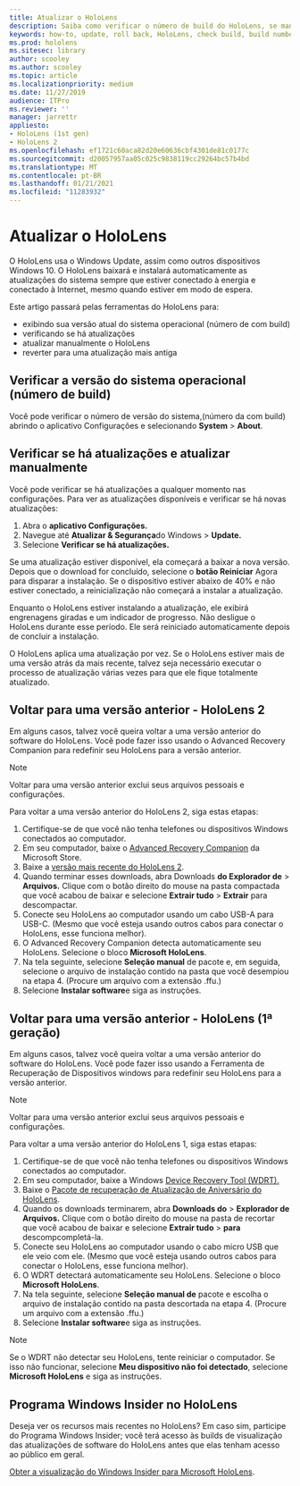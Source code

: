 ```yaml
---
title: Atualizar o HoloLens
description: Saiba como verificar o número de build do HoloLens, se manter atualizado com as atualizações de dispositivo, ingressar no Programa Insiders e reverter as atualizações.
keywords: how-to, update, roll back, HoloLens, check build, build number
ms.prod: hololens
ms.sitesec: library
author: scooley
ms.author: scooley
ms.topic: article
ms.localizationpriority: medium
ms.date: 11/27/2019
audience: ITPro
ms.reviewer: ''
manager: jarrettr
appliesto:
- HoloLens (1st gen)
- HoloLens 2
ms.openlocfilehash: ef1721c60aca82d20e60636cbf4301de81c0177c
ms.sourcegitcommit: d20057957aa05c025c9838119cc29264bc57b4bd
ms.translationtype: MT
ms.contentlocale: pt-BR
ms.lasthandoff: 01/21/2021
ms.locfileid: "11283932"
---
```

# Atualizar o HoloLens

O HoloLens usa o Windows Update, assim como outros dispositivos Windows 10. O HoloLens baixará e instalará automaticamente as atualizações do sistema sempre que estiver conectado à energia e conectado à Internet, mesmo quando estiver em modo de espera.

Este artigo passará pelas ferramentas do HoloLens para:

- exibindo sua versão atual do sistema operacional (número de com build)
- verificando se há atualizações
- atualizar manualmente o HoloLens
- reverter para uma atualização mais antiga

## Verificar a versão do sistema operacional (número de build)

Você pode verificar o número de versão do sistema,(número da com build) abrindo o aplicativo Configurações e selecionando **System**  >  **About**.

## Verificar se há atualizações e atualizar manualmente

Você pode verificar se há atualizações a qualquer momento nas configurações.  Para ver as atualizações disponíveis e verificar se há novas atualizações:

1. Abra o **aplicativo Configurações.**
1. Navegue até **Atualizar & Segurança**do Windows  >  **Update.**
1. Selecione **Verificar se há atualizações.**

Se uma atualização estiver disponível, ela começará a baixar a nova versão. Depois que o download for concluído, selecione o **botão Reiniciar** Agora para disparar a instalação. Se o dispositivo estiver abaixo de 40% e não estiver conectado, a reinicialização não começará a instalar a atualização.

Enquanto o HoloLens estiver instalando a atualização, ele exibirá engrenagens giradas e um indicador de progresso. Não desligue o HoloLens durante esse período. Ele será reiniciado automaticamente depois de concluir a instalação.

O HoloLens aplica uma atualização por vez.  Se o HoloLens estiver mais de uma versão atrás da mais recente, talvez seja necessário executar o processo de atualização várias vezes para que ele fique totalmente atualizado.

## Voltar para uma versão anterior - HoloLens 2

Em alguns casos, talvez você queira voltar a uma versão anterior do software do HoloLens. Você pode fazer isso usando o Advanced Recovery Companion para redefinir seu HoloLens para a versão anterior.

> [!NOTE]
> Voltar para uma versão anterior exclui seus arquivos pessoais e configurações.

Para voltar a uma versão anterior do HoloLens 2, siga estas etapas:

1. Certifique-se de que você não tenha telefones ou dispositivos Windows conectados ao computador.
1. Em seu computador, baixe o [Advanced Recovery Companion](https://www.microsoft.com/p/advanced-recovery-companion/9p74z35sfrs8?activetab=pivot:overviewtab) da Microsoft Store.
1. Baixe a [versão mais recente do HoloLens 2](https://aka.ms/hololens2download).
1. Quando terminar esses downloads, abra Downloads **do Explorador de**  >  **Arquivos.** Clique com o botão direito do mouse na pasta compactada que você acabou de baixar e selecione **Extrair tudo** > **Extrair** para descompactar.
1. Conecte seu HoloLens ao computador usando um cabo USB-A para USB-C. (Mesmo que você esteja usando outros cabos para conectar o HoloLens, esse funciona melhor).
1. O Advanced Recovery Companion detecta automaticamente seu HoloLens. Selecione o bloco **Microsoft HoloLens**.
1. Na tela seguinte, selecione **Seleção manual** de pacote e, em seguida, selecione o arquivo de instalação contido na pasta que você desempiou na etapa 4. (Procure um arquivo com a extensão .ffu.)
1. Selecione **Instalar software**e siga as instruções.

## Voltar para uma versão anterior - HoloLens (1ª geração)

Em alguns casos, talvez você queira voltar a uma versão anterior do software do HoloLens. Você pode fazer isso usando a Ferramenta de Recuperação de Dispositivos windows para redefinir seu HoloLens para a versão anterior.

> [!NOTE]
> Voltar para uma versão anterior exclui seus arquivos pessoais e configurações.

Para voltar a uma versão anterior do HoloLens 1, siga estas etapas:

1. Certifique-se de que você não tenha telefones ou dispositivos Windows conectados ao computador.
1. Em seu computador, baixe a Windows [Device Recovery Tool (WDRT).](https://support.microsoft.com/help/12379)
1. Baixe o [Pacote de recuperação de Atualização de Aniversário do HoloLens](https://aka.ms/hololensrecovery).
1. Quando os downloads terminarem, abra **Downloads do**  >  **Explorador de Arquivos.** Clique com o botão direito do mouse na pasta de recortar que você acabou de baixar e selecione **Extrair tudo**  >  **para** descompcompletá-la.
1. Conecte seu HoloLens ao computador usando o cabo micro USB que ele veio com ele. (Mesmo que você esteja usando outros cabos para conectar o HoloLens, esse funciona melhor).
1. O WDRT detectará automaticamente seu HoloLens. Selecione o bloco **Microsoft HoloLens**.
1. Na tela seguinte, selecione **Seleção manual de** pacote e escolha o arquivo de instalação contido na pasta descortada na etapa 4. (Procure um arquivo com a extensão .ffu.)
1. Selecione **Instalar software**e siga as instruções.

> [!NOTE]
> Se o WDRT não detectar seu HoloLens, tente reiniciar o computador. Se isso não funcionar, selecione **Meu dispositivo não foi detectado**, selecione **Microsoft HoloLens** e siga as instruções.

## Programa Windows Insider no HoloLens

Deseja ver os recursos mais recentes no HoloLens?  Em caso sim, participe do Programa Windows Insider; você terá acesso às builds de visualização das atualizações de software do HoloLens antes que elas tenham acesso ao público em geral.

[Obter a visualização do Windows Insider para Microsoft HoloLens](hololens-insider.md).
